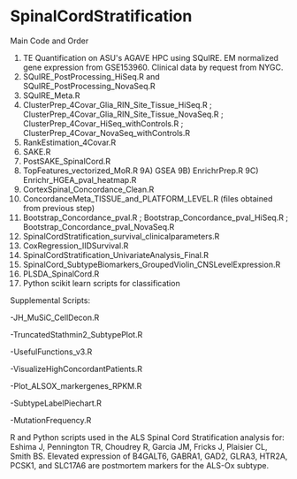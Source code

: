 # SpinalCordStratification

Main Code and Order

1) TE Quantification on ASU's AGAVE HPC using SQuIRE. EM normalized gene expression from GSE153960. Clinical data by request from NYGC. 
2) SQuIRE_PostProcessing_HiSeq.R and SQuIRE_PostProcessing_NovaSeq.R
3) SQuIRE_Meta.R
4) ClusterPrep_4Covar_Glia_RIN_Site_Tissue_HiSeq.R ; ClusterPrep_4Covar_Glia_RIN_Site_Tissue_NovaSeq.R ; ClusterPrep_4Covar_HiSeq_withControls.R ; ClusterPrep_4Covar_NovaSeq_withControls.R
5) RankEstimation_4Covar.R
6) SAKE.R
7) PostSAKE_SpinalCord.R
8) TopFeatures_vectorized_MoR.R
9A) GSEA 
9B) EnrichrPrep.R
9C) Enrichr_HGEA_pval_heatmap.R
10) CortexSpinal_Concordance_Clean.R
11) ConcordanceMeta_TISSUE_and_PLATFORM_LEVEL.R (files obtained from previous step)
12) Bootstrap_Concordance_pval.R ; Bootstrap_Concordance_pval_HiSeq.R ; Bootstrap_Concordance_pval_NovaSeq.R
13) SpinalCordStratification_survival_clinicalparameters.R
14) CoxRegression_IIDSurvival.R
15) SpinalCordStratification_UnivariateAnalysis_Final.R
16) SpinalCord_SubtypeBiomarkers_GroupedViolin_CNSLevelExpression.R
17) PLSDA_SpinalCord.R
18) Python scikit learn scripts for classification

Supplemental Scripts:

-JH_MuSiC_CellDecon.R

-TruncatedStathmin2_SubtypePlot.R

-UsefulFunctions_v3.R

-VisualizeHighConcordantPatients.R

-Plot_ALSOX_markergenes_RPKM.R

-SubtypeLabelPiechart.R

-MutationFrequency.R

R and Python scripts used in the ALS Spinal Cord Stratification analysis for: Eshima J, Pennington TR, Choudrey R, Garcia JM, Fricks J, Plaisier CL, Smith BS. Elevated expression of B4GALT6, GABRA1, GAD2, GLRA3, HTR2A, PCSK1, and SLC17A6 are postmortem markers for the ALS-Ox subtype.
